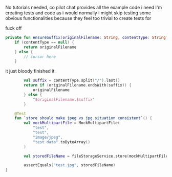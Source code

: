 No tutorials needed, co pilot chat provides all the example code i need
I'm creating tests and code as i would normally
i might skip testing some obvious functionalities because they feel too trivial to create tests for

fuck off
```kotlin
private fun ensureSuffix(originalFilename: String, contentType: String?): String {
    if (contentType == null) {
        return originalFilename
    } else {
        // cursor here
    }
```
 it just bloody finished it
```kotlin
        val suffix = contentType.split("/").last()
        return if (originalFilename.endsWith(suffix)) {
            originalFilename
        } else {
            "$originalFilename.$suffix"
        }
```

```kotlin
    @Test
    fun `store should make jpeg vs jpg situation consistent`() {
        val mockMultipartFile = MockMultipartFile(
            "test",
            "test",
            "image/jpeg",
            "test data".toByteArray()
        )

        val storedFileName = fileStorageService.store(mockMultipartFile)

        assertEquals("test.jpg", storedFileName)
}
```